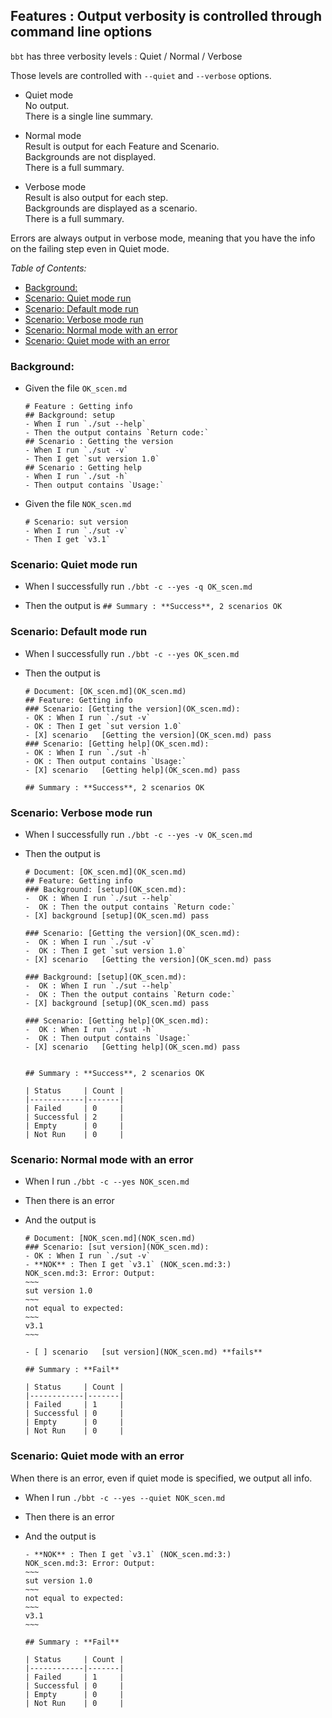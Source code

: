 <!-- omit from toc -->
## Features : Output verbosity is controlled through command line options

`bbt` has three verbosity levels : Quiet / Normal / Verbose 

Those levels are controlled with `--quiet` and `--verbose` options.

- Quiet mode  
  No output.  
  There is a single line summary.

- Normal mode  
  Result is output for each Feature and Scenario.  
  Backgrounds are not displayed.  
  There is a full summary.
  
- Verbose mode  
  Result is also output for each step.  
  Backgrounds are displayed as a scenario.  
  There is a full summary.  

Errors are always output in verbose mode, meaning that you have the info on the failing step even in Quiet mode. 

_Table of Contents:_
- [Background:](#background)
- [Scenario: Quiet mode run](#scenario-quiet-mode-run)
- [Scenario: Default mode run](#scenario-default-mode-run)
- [Scenario: Verbose mode run](#scenario-verbose-mode-run)
- [Scenario: Normal mode with an error](#scenario-normal-mode-with-an-error)
- [Scenario: Quiet mode with an error](#scenario-quiet-mode-with-an-error)

### Background:

- Given the file `OK_scen.md`
  ~~~
  # Feature : Getting info
  ## Background: setup
  - When I run `./sut --help`
  - Then the output contains `Return code:`
  ## Scenario : Getting the version
  - When I run `./sut -v`
  - Then I get `sut version 1.0`
  ## Scenario : Getting help
  - When I run `./sut -h`
  - Then output contains `Usage:`
  ~~~

- Given the file `NOK_scen.md`
  ~~~
  # Scenario: sut version
  - When I run `./sut -v`
  - Then I get `v3.1`
  ~~~

### Scenario: Quiet mode run

- When I successfully run `./bbt -c --yes -q OK_scen.md`

- Then the output is `## Summary : **Success**, 2 scenarios OK`

### Scenario: Default mode run

- When I successfully run `./bbt -c --yes OK_scen.md`

- Then the output is
  ~~~
  # Document: [OK_scen.md](OK_scen.md)    
  ## Feature: Getting info    
  ### Scenario: [Getting the version](OK_scen.md):   
  - OK : When I run `./sut -v`  
  - OK : Then I get `sut version 1.0`  
  - [X] scenario   [Getting the version](OK_scen.md) pass  
  ### Scenario: [Getting help](OK_scen.md): 
  - OK : When I run `./sut -h`  
  - OK : Then output contains `Usage:`  
  - [X] scenario   [Getting help](OK_scen.md) pass    
  
  ## Summary : **Success**, 2 scenarios OK
  ~~~

### Scenario: Verbose mode run

- When I successfully run `./bbt -c --yes -v OK_scen.md`

- Then the output is
  ~~~
  # Document: [OK_scen.md](OK_scen.md)    
  ## Feature: Getting info    
  ### Background: [setup](OK_scen.md):   
  -  OK : When I run `./sut --help`    
  -  OK : Then the output contains `Return code:`    
  - [X] background [setup](OK_scen.md) pass    
  
  ### Scenario: [Getting the version](OK_scen.md):   
  -  OK : When I run `./sut -v`    
  -  OK : Then I get `sut version 1.0`    
  - [X] scenario   [Getting the version](OK_scen.md) pass    
  
  ### Background: [setup](OK_scen.md):   
  -  OK : When I run `./sut --help`    
  -  OK : Then the output contains `Return code:`    
  - [X] background [setup](OK_scen.md) pass    
  
  ### Scenario: [Getting help](OK_scen.md):   
  -  OK : When I run `./sut -h`    
  -  OK : Then output contains `Usage:`    
  - [X] scenario   [Getting help](OK_scen.md) pass    
  
  
  ## Summary : **Success**, 2 scenarios OK  
  
  | Status     | Count |  
  |------------|-------|  
  | Failed     | 0     |  
  | Successful | 2     |  
  | Empty      | 0     |  
  | Not Run    | 0     |  
  ~~~

### Scenario: Normal mode with an error

- When I run `./bbt -c --yes NOK_scen.md`

- Then there is an error
- And  the output is
  ```
  # Document: [NOK_scen.md](NOK_scen.md)  
  ### Scenario: [sut version](NOK_scen.md):   
  - OK : When I run `./sut -v`  
  - **NOK** : Then I get `v3.1` (NOK_scen.md:3:) 
  NOK_scen.md:3: Error: Output:  
  ~~~
  sut version 1.0
  ~~~
  not equal to expected:  
  ~~~
  v3.1
  ~~~
  
  - [ ] scenario   [sut version](NOK_scen.md) **fails**    

  ## Summary : **Fail**

  | Status     | Count |
  |------------|-------|
  | Failed     | 1     |
  | Successful | 0     |
  | Empty      | 0     |
  | Not Run    | 0     |
  ```

### Scenario: Quiet mode with an error

When there is an error, even if quiet mode is specified, we output all info.

- When I run `./bbt -c --yes --quiet NOK_scen.md`

- Then there is an error
- And  the output is
  ```
  - **NOK** : Then I get `v3.1` (NOK_scen.md:3:)  
  NOK_scen.md:3: Error: Output:  
  ~~~
  sut version 1.0
  ~~~
  not equal to expected:  
  ~~~
  v3.1
  ~~~
  
  ## Summary : **Fail**

  | Status     | Count |
  |------------|-------|
  | Failed     | 1     |
  | Successful | 0     |
  | Empty      | 0     |
  | Not Run    | 0     |
  ```
